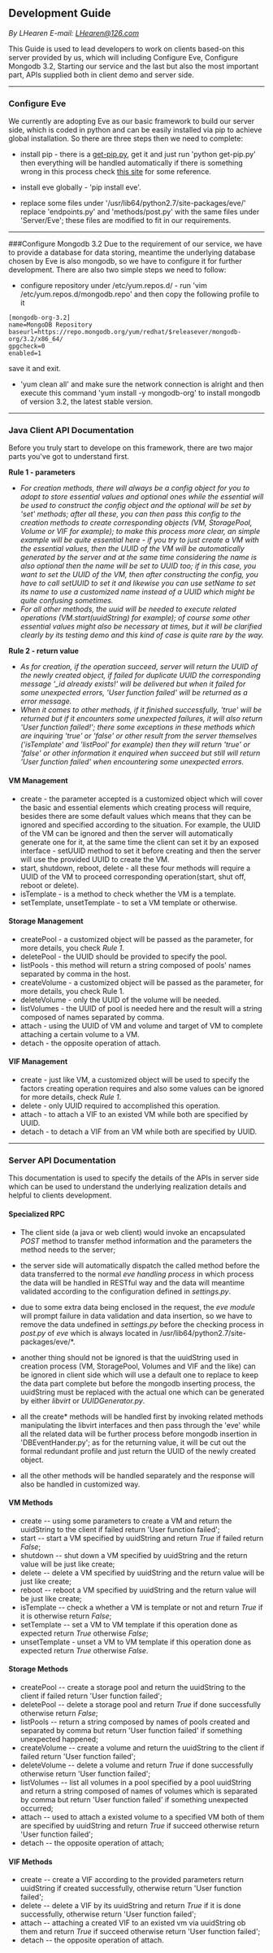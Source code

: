 Development Guide
-----------------
*By LHearen*  *E-mail: LHearen@126.com*

This Guide is used to lead developers to work on clients based-on this server provided by us, which will including Configure Eve, Configure Mongodb 3.2, Starting our service and the last but also the most important part, APIs supplied both in client demo and server side.

-----------------
### Configure Eve
We currently are adopting Eve as our basic framework to build our server side, which is coded in python and can be easily installed via pip to achieve global installation. So there are three steps then we need to complete:

* install pip - there is a [get-pip.py](https://github.com/Hearen/Linux-scripts/tree/master/tools), get it and just run 'python get-pip.py' then everything will be handled automatically if there is something wrong in this process check [this site](https://pip.pypa.io/en/stable/installing/) for some reference.

* install eve globally - 'pip install eve'.

* replace some files under '/usr/lib64/python2.7/site-packages/eve/' replace 'endpoints.py' and 'methods/post.py' with the same files under 'Server/Eve'; these files are modified to fit in our requirements.

------------------------
###Configure Mongodb 3.2
Due to the requirement of our service, we have to provide a database for data storing, meantime the underlying database chosen by Eve is also mongodb, so we have to configure it for further development. There are also two simple steps we need to follow:

* configure repository under /etc/yum.repos.d/ - run 'vim /etc/yum.repos.d/mongodb.repo' and then copy the following profile to it
```
[mongodb-org-3.2]
name=MongoDB Repository
baseurl=https://repo.mongodb.org/yum/redhat/$releasever/mongodb-org/3.2/x86_64/
gpgcheck=0
enabled=1
```
save it and exit.

* 'yum clean all' and make sure the network connection is alright and then execute this command 'yum install -y mongodb-org' to install mongodb of version 3.2, the latest stable version.

---------------------------------
### Java Client API Documentation
Before you truly start to develope on this framework, there are two major parts you've got to understand first.

**Rule 1 - parameters**

* *For creation methods, there will always be a config object for you to adopt to store essential values and optional ones while the essential will be used to construct the config object and the optional will be set by 'set' methods; after all these, you can then pass this config to the creation methods to create corresponding objects (VM, StoragePool, Volume or VIF for example); to make this process more clear, an simple example will be quite essential here - if you try to just create a VM with the essential values, then the UUID of the VM will be automatically generated by the server and at the same time considering the name is also optional then the name will be set to UUID too; if in this case, you want to set the UUID of the VM, then after constructing the config, you have to call setUUID to set it and likewise you can use setName to set its name to use a customized name instead of a UUID which might be quite confusing sometimes.*
* *For all other methods, the uuid will be needed to execute related operations (VM.start(uuidString) for example); of course some other essential values might also be necessary at times, but it will be clarified clearly by its testing demo and this kind of case is quite rare by the way.*

**Rule 2 - return value**

* *As for creation, if the operation succeed, server will return the UUID of the newly created object, if failed for duplicate UUID the corresponding message '\_id already exists!' will be delivered but when it failed for some unexpected errors, 'User function failed' will be returned as a error message.*
* *When it comes to other methods, if it finished successfully, 'true' will be returned but if it encounters some unexpected failures, it will also return 'User function failed!'; there some exceptions in these methods which are inquiring 'true' or 'false' or other result from the server themselves ('isTemplate' and 'listPool' for example) then they will return 'true' or 'false' or other information it enquired when succeed but still will return 'User function failed' when encountering some unexpected errors.*

#### VM Management
* create - the parameter accepted is a customized object which will cover the basic and essential elements which creating process will require, besides there are some default values which means that they can be ignored and specified according to the situation. For example, the UUID of the VM can be ignored and then the server will automatically generate one for it, at the same time the client can set it by an exposed interface - setUUID method to set it before creating and then the server will use the provided UUID to create the VM.
* start, shutdown, reboot, delete - all these four methods will require a UUID of the VM to proceed corresponding operation(start, shut off, reboot or delete). 
* isTemplate - is a method to check whether the VM is a template.
* setTemplate, unsetTemplate - to set a VM template or otherwise.

#### Storage Management
* createPool - a customized object will be passed as the parameter, for more details, you check *Rule 1*.
* deletePool - the UUID should be provided to specify the pool.
* listPools - this method will return a string composed of pools' names separated by comma in the host.
* createVolume - a customized object will be passed as the parameter, for more details, you check Rule 1.
* deleteVolume - only the UUID of the volume will be needed.
* listVolumes - the UUID of pool is needed here and the result will a string composed of names separated by comma.
* attach - using the UUID of VM and volume and target of VM to complete attaching a certain volume to a VM.
* detach - the opposite operation of attach.

#### VIF Management
* create - just like VM, a customized object will be used to specify the factors creating operation requires and also some values can be ignored for more details, check *Rule 1*.
* delete - only UUID required to accomplished this operation.
* attach - to attach a VIF to an existed VM while both are specified by UUID.
* detach - to detach a VIF from an VM while both are specified by UUID.


----------------------------
### Server API Documentation
This documentation is used to specify the details of the APIs in server side which can be used to understand the underlying realization details and helpful to clients development. 

#### Specialized RPC
* The client side (a java or web client) would invoke an encapsulated *POST* method to transfer method information and the parameters the method needs to the server; 

* the server side will automatically dispatch the called method before the data transferred to the normal *eve handling process* in which process the data will be handled in RESTful way and the data will meantime validated according to the configuration defined in *settings.py*. 

* due to some extra data being enclosed in the request, the *eve module* will prompt failure in data validation and data insertion, so we have to remove the data undefined in *settings.py* before the checking process in *post.py* of *eve* which is always located in /usr/lib64/python2.7/site-packages/eve/\*.

* another thing should not be ignored is that the uuidString used in creation process (VM, StoragePool, Volumes and VIF and the like) can be ignored in client side which will use a default one to replace to keep the data part complete but before the mongodb inserting process, the uuidString must be replaced with the actual one which can be generated by either *libvirt* or *UUIDGenerator.py*.

* all the create\* methods will be handled first by invoking related methods manipulating the libvirt interfaces and then pass through the 'eve' while all the related data will be further process before mongodb insertion in 'DBEventHander.py'; as for the returning value, it will be cut out the formal redundant profile and just return the UUID of the newly created object.

* all the other methods will be handled separately and the response will also be handled in customized way. 

#### VM Methods
* create -- using some parameters to create a VM and return the uuidString to the client if failed return 'User function failed';
* start -- start a VM specified by uuidString and return *True* if failed return *False*;
* shutdown -- shut down a VM specified by uuidString and the return value will be just like create;
* delete -- delete a VM specified by uuidString and the return value will be just like create;
* reboot -- reboot a VM specified by uuidString and the return value will be just like create;
* isTemplate -- check a whether a VM is template or not and return *True* if it is otherwise return *False*;
* setTemplate -- set a VM to VM template if this operation done as expected return *True* otherwise *False*;
* unsetTemplate - unset a VM to VM template if this operation done as expected return *True* otherwise *False*.

#### Storage Methods
* createPool -- create a storage pool and return the uuidString to the client if failed return 'User function failed';
* deletePool -- delete a storage pool and return *True* if done successfully otherwise return *False*;
* listPools -- return a string composed by names of pools created and separated by comma but return 'User function failed' if something unexpected happened;
* createVolume -- create a volume and return the uuidString to the client if failed return 'User function failed';
* deleteVolume -- delete a volume and return *True* if done successfully otherwise return 'User function failed'; 
* listVolumes -- list all volumes in a pool specified by a pool uuidString and return a string composed of names of volumes which is separated by comma but return 'User function failed' if something unexpected occurred;
* attach -- used to attach a existed volume to a specified VM both of them are specified by uuidString and return *True* if succeed otherwise return 'User function failed';
* detach -- the opposite operation of attach;

#### VIF Methods
* create -- create a VIF according to the provided parameters return uuidString if created successfully, otherwise return 'User function failed';
* delete -- delete a VIF by its uuidString and return *True* if it is done successfully, otherwise return 'User function failed';
* attach -- attaching a created VIF to an existed vm via uuidString ob them and return *True* if succeed otherwise return 'User function failed';
* detach -- the opposite operation of attach.
